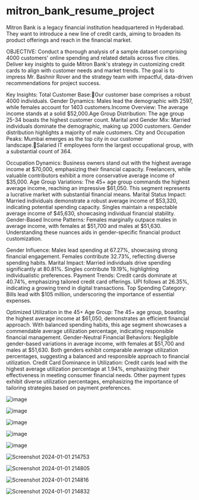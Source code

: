 # mitron_bank_resume_project


Mitron Bank is a legacy financial institution headquartered in Hyderabad. They want to introduce a new line of credit cards, aiming to broaden its product offerings and reach in the financial market.

OBJECTIVE: Conduct a thorough analysis of a sample dataset comprising 4000 customers' online spending and related details across five cities. Deliver key insights to guide Mitron Bank's strategy in customizing credit cards to align with customer needs and market trends. The goal is to impress Mr. Bashnir Rover and the strategy team with impactful, data-driven recommendations for project success.

Key Insights: Total Customer Base:Our customer base comprises a robust 4000 individuals. Gender Dynamics: Males lead the demographic with 2597, while females account for 1403 customers.Income Overview: The average income stands at a solid $52,000.Age Group Distribution: The age group 25-34 boasts the highest customer count. Marital and Gender Mix: Married individuals dominate the demographic, making up 2000 customers. Gender distribution highlights a majority of male customers. City and Occupation Peaks: Mumbai emerges as the top city in our customer landscape.Salaried IT employees form the largest occupational group, with a substantial count of 364.

Occupation Dynamics:
Business owners stand out with the highest average income at $70,000, emphasizing their financial capacity.
Freelancers, while valuable contributors exhibit a more conservative average income of $35,000.
Age Group Variations:
The 45+ age group commands the highest average income, reaching an impressive $61,050. This segment represents a lucrative market with substantial financial means.
Marital Status Impact:
Married individuals demonstrate a robust average income of $53,320, indicating potential spending capacity.
Singles maintain a respectable average income of $45,630, showcasing individual financial stability.
Gender-Based Income Patterns:
Females marginally outpace males in average income, with females at $51,700 and males at $51,630. Understanding these nuances aids in gender-specific financial product customization.

Gender Influence:
Males lead spending at 67.27%, showcasing strong financial engagement.
Females contribute 32.73%, reflecting diverse spending habits.
Marital Impact:
Married individuals drive spending significantly at 80.81%.
Singles contribute 19.19%, highlighting individualistic preferences.
Payment Trends:
Credit cards dominate at 40.74%, emphasizing tailored credit card offerings.
UPI follows at 26.35%, indicating a growing trend in digital transactions.
Top Spending Category:
Bills lead with $105 million, underscoring the importance of essential expenses.

Optimized Utilization in the 45+ Age Group:
The 45+ age group, boasting the highest average income at $61,050, demonstrates an efficient financial approach.
With balanced spending habits, this age segment showcases a commendable average utilization percentage, indicating responsible financial management.
Gender-Neutral Financial Behaviors:
Negligible gender-based variations in average income, with females at $51,700 and males at $51,630.
Both genders exhibit comparable average utilization percentages, suggesting a balanced and responsible approach to financial utilization.
Credit Card Dominance in Utilization:
Credit cards lead with the highest average utilization percentage at 1.94%, emphasizing their effectiveness in meeting consumer financial needs.
Other payment types exhibit diverse utilization percentages, emphasizing the importance of tailoring strategies based on payment preferences.


![image](https://github.com/Mouli12346/mitron_bank_resume_project/assets/141912332/118b1b76-a88c-4a7c-a254-eb9268bd9e4b)

![image](https://github.com/Mouli12346/mitron_bank_resume_project/assets/141912332/c892d408-3f5a-45f1-bc71-d539b428706a)

![image](https://github.com/Mouli12346/mitron_bank_resume_project/assets/141912332/f376f9e5-ee11-42d3-a483-59500ab1307a)




![image](https://github.com/Mouli12346/mitron_bank_resume_project/assets/141912332/c1048ca7-38af-435f-8ed3-14aea1a16af5)

![image](https://github.com/Mouli12346/mitron_bank_resume_project/assets/141912332/0b46f118-1aa0-4e44-b35d-8ca8c0584d7b)


![Screenshot 2024-01-01 214753](https://github.com/Mouli12346/mitron_bank_resume_project/assets/141912332/346263a5-d837-4bcc-9009-e2b26fe3c2b1)

![Screenshot 2024-01-01 214805](https://github.com/Mouli12346/mitron_bank_resume_project/assets/141912332/b641a9f8-e399-4e36-bed5-f12a0cedc912)

![Screenshot 2024-01-01 214816](https://github.com/Mouli12346/mitron_bank_resume_project/assets/141912332/075735f8-6687-4e36-8e80-0af728d07479)

![Screenshot 2024-01-01 214832](https://github.com/Mouli12346/mitron_bank_resume_project/assets/141912332/490bc60d-10f3-477a-837d-12d0c26f30ff)
